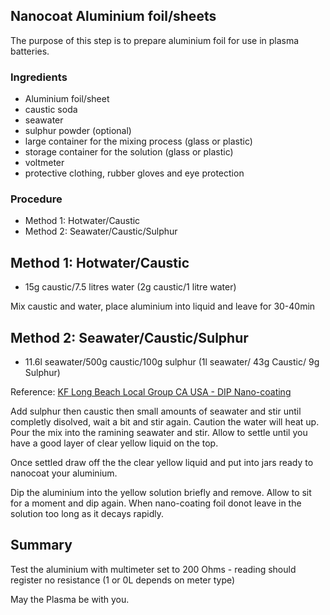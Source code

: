 ## Nanocoat Aluminium foil/sheets

The purpose of this step is to prepare aluminium foil for use in plasma batteries.

### Ingredients
  - Aluminium foil/sheet
  - caustic soda 
  - seawater
  - sulphur powder (optional)
  - large container for the mixing process (glass or plastic)
  - storage container for the solution (glass or plastic)
  - voltmeter
  - protective clothing, rubber gloves and eye protection

### Procedure
* Method 1: Hotwater/Caustic
* Method 2: Seawater/Caustic/Sulphur

## Method 1: Hotwater/Caustic
* 15g caustic/7.5 litres water (2g caustic/1 litre water)

Mix caustic and water, place aluminium into liquid and leave for 30-40min

## Method 2: Seawater/Caustic/Sulphur
* 11.6l seawater/500g caustic/100g sulphur (1l seawater/ 43g Caustic/ 9g Sulphur)

Reference: [KF Long Beach Local Group CA USA - DIP Nano-coating](https://sites.google.com/site/kflocalgrouplongbeachcausa/home/making-nano-materials/-dip-nanocoating-process)

Add sulphur then caustic then small amounts of seawater and stir until completly disolved, wait a bit and stir again. Caution the water will heat up. Pour the mix into the ramining seawater and stir.  Allow to settle until you have a good layer of clear yellow liquid on the top.

Once settled draw off the the clear yellow liquid and put into jars ready to nanocoat your aluminium.

Dip the aluminium into the yellow solution briefly and remove.  Allow to sit for a moment and dip again.  When nano-coating foil donot leave in the solution too long as it decays rapidly.

## Summary
Test the aluminium with multimeter set to 200 Ohms - reading should register no resistance (1 or 0L depends on meter type)

May the Plasma be with you.

